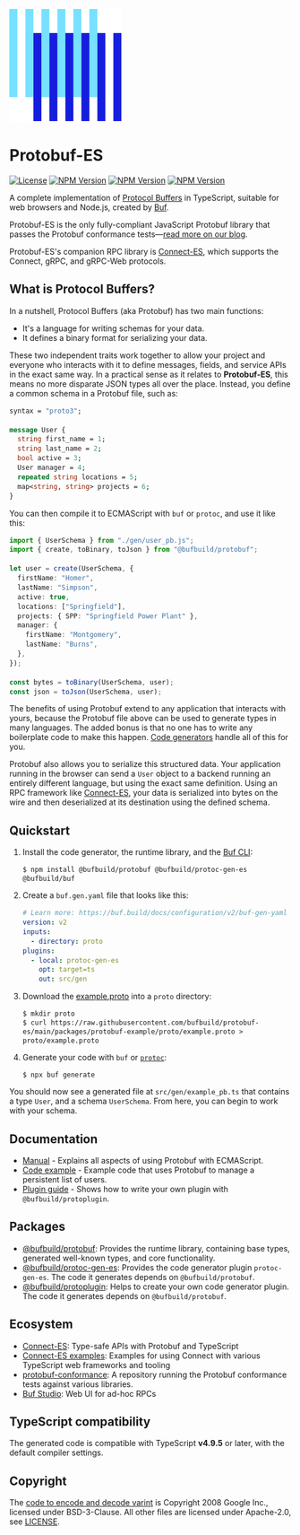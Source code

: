 ![The Buf logo](./.github/buf-logo.svg)

# Protobuf-ES

[![License](https://img.shields.io/github/license/bufbuild/protobuf-es?color=blue)](./LICENSE) [![NPM Version](https://img.shields.io/npm/v/@bufbuild/protobuf/latest?color=green&label=%40bufbuild%2Fprotobuf)](https://www.npmjs.com/package/@bufbuild/protobuf) [![NPM Version](https://img.shields.io/npm/v/@bufbuild/protoplugin/latest?color=green&label=%40bufbuild%2Fprotoplugin)](https://www.npmjs.com/package/@bufbuild/protoplugin) [![NPM Version](https://img.shields.io/npm/v/@bufbuild/protoc-gen-es/latest?color=green&label=%40bufbuild%2Fprotoc-gen-es)](https://www.npmjs.com/package/@bufbuild/protoc-gen-es)

A complete implementation of [Protocol Buffers](https://protobuf.dev/) in TypeScript,
suitable for web browsers and Node.js, created by [Buf](https://buf.build).

Protobuf-ES is the only fully-compliant JavaScript Protobuf library that passes the
Protobuf conformance tests—[read more on our blog][blog-post].

Protobuf-ES's companion RPC library is [Connect-ES](https://github.com/connectrpc/connect-es),
which supports the Connect, gRPC, and gRPC-Web protocols.

## What is Protocol Buffers?

In a nutshell, Protocol Buffers (aka Protobuf) has two main functions:

- It's a language for writing schemas for your data.
- It defines a binary format for serializing your data.

These two independent traits work together to allow your project and everyone who interacts with it to define messages,
fields, and service APIs in the exact same way. In a practical sense as it relates to **Protobuf-ES**, this means no
more disparate JSON types all over the place. Instead, you define a common schema in a Protobuf file, such as:

```proto
syntax = "proto3";

message User {
  string first_name = 1;
  string last_name = 2;
  bool active = 3;
  User manager = 4;
  repeated string locations = 5;
  map<string, string> projects = 6;
}
```

You can then compile it to ECMAScript with `buf` or `protoc`, and use it like this:

```typescript
import { UserSchema } from "./gen/user_pb.js";
import { create, toBinary, toJson } from "@bufbuild/protobuf";

let user = create(UserSchema, {
  firstName: "Homer",
  lastName: "Simpson",
  active: true,
  locations: ["Springfield"],
  projects: { SPP: "Springfield Power Plant" },
  manager: {
    firstName: "Montgomery",
    lastName: "Burns",
  },
});

const bytes = toBinary(UserSchema, user);
const json = toJson(UserSchema, user);
```

The benefits of using Protobuf extend to any application that interacts with yours, because the Protobuf file above
can be used to generate types in many languages. The added bonus is that no one has to write any boilerplate code to
make this happen. [Code generators](https://www.npmjs.com/package/@bufbuild/protoc-gen-es) handle all of this for you.

Protobuf also allows you to serialize this structured data. Your application running in the browser can send
a `User` object to a backend running an entirely different language, but using the exact same definition. Using an RPC
framework like [Connect-ES](https://github.com/connectrpc/connect-es), your data is serialized into bytes on the wire
and then deserialized at its destination using the defined schema.

## Quickstart

1. Install the code generator, the runtime library, and the [Buf CLI](https://buf.build/docs/ecosystem/cli-overview):

   ```shellsession
   $ npm install @bufbuild/protobuf @bufbuild/protoc-gen-es @bufbuild/buf
   ```

2. Create a `buf.gen.yaml` file that looks like this:

   ```yaml
   # Learn more: https://buf.build/docs/configuration/v2/buf-gen-yaml
   version: v2
   inputs:
     - directory: proto
   plugins:
     - local: protoc-gen-es
       opt: target=ts
       out: src/gen
   ```

3. Download the [example.proto](packages/protobuf-example/proto/example.proto) into a `proto` directory:

   ```shellsession
   $ mkdir proto
   $ curl https://raw.githubusercontent.com/bufbuild/protobuf-es/main/packages/protobuf-example/proto/example.proto > proto/example.proto
   ```

4. Generate your code with `buf` or [`protoc`]:

   ```shellsession
   $ npx buf generate
   ```

You should now see a generated file at `src/gen/example_pb.ts` that contains a type `User`, and a schema `UserSchema`.
From here, you can begin to work with your schema.

## Documentation

- [Manual](MANUAL.md) - Explains all aspects of using Protobuf with ECMAScript.
- [Code example](packages/protobuf-example) - Example code that uses Protobuf to manage a persistent list of users.
- [Plugin guide](packages/protoplugin-example) - Shows how to write your own plugin with `@bufbuild/protoplugin`.

## Packages

- [@bufbuild/protobuf](https://www.npmjs.com/package/@bufbuild/protobuf):
  Provides the runtime library, containing base types, generated well-known types, and core functionality.
- [@bufbuild/protoc-gen-es](https://www.npmjs.com/package/@bufbuild/protoc-gen-es):
  Provides the code generator plugin `protoc-gen-es`. The code it generates depends on `@bufbuild/protobuf`.
- [@bufbuild/protoplugin](https://www.npmjs.com/package/@bufbuild/protoplugin):
  Helps to create your own code generator plugin. The code it generates depends on `@bufbuild/protobuf`.

## Ecosystem

- [Connect-ES](https://github.com/connectrpc/connect-es):
  Type-safe APIs with Protobuf and TypeScript
- [Connect-ES examples](https://github.com/connectrpc/examples-es):
  Examples for using Connect with various TypeScript web frameworks and tooling
- [protobuf-conformance](https://github.com/bufbuild/protobuf-conformance):
  A repository running the Protobuf conformance tests against various libraries.
- [Buf Studio](https://buf.build/studio): Web UI for ad-hoc RPCs

## TypeScript compatibility

The generated code is compatible with TypeScript **v4.9.5** or later, with the default compiler settings.

## Copyright

The [code to encode and decode varint](packages/protobuf/src/wire/varint.ts) is Copyright 2008 Google Inc., licensed
under BSD-3-Clause.
All other files are licensed under Apache-2.0, see [LICENSE](LICENSE).

[blog-post]: https://buf.build/blog/protobuf-conformance
[`protoc`]: MANUAL.md#generate-with-protoc
